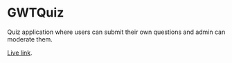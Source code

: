 # GWTQuiz

Quiz application where users can submit their own questions and admin can moderate them.

[Live link](https://quizownik.appspot.com/).

